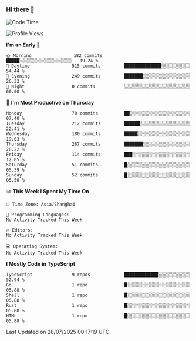 ### Hi there 👋

<!--
**waynelwz/waynelwz** is a ✨ _special_ ✨ repository because its `README.md` (this file) appears on your GitHub profile.

Here are some ideas to get you started:

- 🔭 I’m currently working on ...
- 🌱 I’m currently learning ...
- 👯 I’m looking to collaborate on ...
- 🤔 I’m looking for help with ...
- 💬 Ask me about ...
- 📫 How to reach me: ...
- 😄 Pronouns: ...
- ⚡ Fun fact: ...
-->

<!--START_SECTION:waka-->
![Code Time](http://img.shields.io/badge/Code%20Time-3%2C904%20hrs%2028%20mins-blue)

![Profile Views](http://img.shields.io/badge/Profile%20Views-0-blue)

**I'm an Early 🐤** 

```text
🌞 Morning                182 commits         █████░░░░░░░░░░░░░░░░░░░░   19.24 % 
🌆 Daytime                515 commits         ██████████████░░░░░░░░░░░   54.44 % 
🌃 Evening                249 commits         ███████░░░░░░░░░░░░░░░░░░   26.32 % 
🌙 Night                  0 commits           ░░░░░░░░░░░░░░░░░░░░░░░░░   00.00 % 
```
📅 **I'm Most Productive on Thursday** 

```text
Monday                   70 commits          ██░░░░░░░░░░░░░░░░░░░░░░░   07.40 % 
Tuesday                  212 commits         ██████░░░░░░░░░░░░░░░░░░░   22.41 % 
Wednesday                180 commits         █████░░░░░░░░░░░░░░░░░░░░   19.03 % 
Thursday                 267 commits         ███████░░░░░░░░░░░░░░░░░░   28.22 % 
Friday                   114 commits         ███░░░░░░░░░░░░░░░░░░░░░░   12.05 % 
Saturday                 51 commits          █░░░░░░░░░░░░░░░░░░░░░░░░   05.39 % 
Sunday                   52 commits          █░░░░░░░░░░░░░░░░░░░░░░░░   05.50 % 
```


📊 **This Week I Spent My Time On** 

```text
🕑︎ Time Zone: Asia/Shanghai

💬 Programming Languages: 
No Activity Tracked This Week

🔥 Editors: 
No Activity Tracked This Week

💻 Operating System: 
No Activity Tracked This Week
```

**I Mostly Code in TypeScript** 

```text
TypeScript               9 repos             █████████████░░░░░░░░░░░░   52.94 % 
Go                       1 repo              █░░░░░░░░░░░░░░░░░░░░░░░░   05.88 % 
Shell                    1 repo              █░░░░░░░░░░░░░░░░░░░░░░░░   05.88 % 
Rust                     1 repo              █░░░░░░░░░░░░░░░░░░░░░░░░   05.88 % 
HTML                     1 repo              █░░░░░░░░░░░░░░░░░░░░░░░░   05.88 % 
```




 Last Updated on 28/07/2025 00:17:19 UTC
<!--END_SECTION:waka-->
